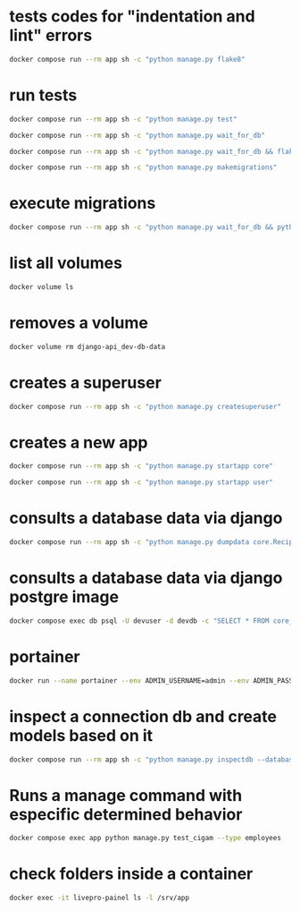 # tests codes for "indentation and lint" errors
``` bash
docker compose run --rm app sh -c "python manage.py flake8"
```

# run tests
``` bash
docker compose run --rm app sh -c "python manage.py test"
```
``` bash
docker compose run --rm app sh -c "python manage.py wait_for_db"
```
``` bash
docker compose run --rm app sh -c "python manage.py wait_for_db && flake8" 
```
``` bash
docker compose run --rm app sh -c "python manage.py makemigrations"
```
# execute migrations
``` bash
docker compose run --rm app sh -c "python manage.py wait_for_db && python manage.py migrate"
```
# list all volumes
``` bash
docker volume ls
```
# removes a volume
``` bash
docker volume rm django-api_dev-db-data
```
# creates a superuser
``` bash
docker compose run --rm app sh -c "python manage.py createsuperuser"
```

# creates a new app
``` bash
docker compose run --rm app sh -c "python manage.py startapp core"
```
``` bash
docker compose run --rm app sh -c "python manage.py startapp user"
```

# consults a database data via django
``` bash
docker compose run --rm app sh -c "python manage.py dumpdata core.Recipe --indent 2"
```

# consults a database data via django postgre image
``` bash
docker compose exec db psql -U devuser -d devdb -c "SELECT * FROM core_recipe;"
```

# portainer
``` bash
docker run --name portainer --env ADMIN_USERNAME=admin --env ADMIN_PASS=84871771@Nick -d -p 9000:9000 -v /var/run/docker.sock:/var/run/docker.sock portainer/portainermanage.py migrate
```

# inspect a connection db and create models based on it
``` bash
docker compose run --rm app sh -c "python manage.py inspectdb --database=live_dw > temp_models.py"
```

# Runs a manage command with especific determined behavior
``` bash
docker compose exec app python manage.py test_cigam --type employees
```

# check folders inside a container
``` bash
docker exec -it livepro-painel ls -l /srv/app
```